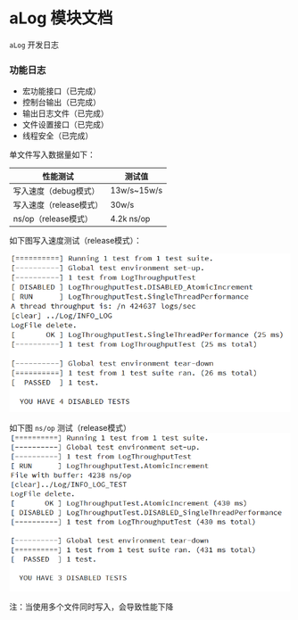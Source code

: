 # aLog 模块文档

`aLog` 开发日志

### 功能日志

- 宏功能接口（已完成）
- 控制台输出（已完成）
- 输出日志文件（已完成）
- 文件设置接口（已完成）
- 线程安全（已完成）


单文件写入数据量如下：

 性能测试 | 测试值 |
| ----------- | ----------- |
| 写入速度（debug模式） | 13w/s~15w/s |
| 写入速度（release模式）| 30w/s |
| ns/op（release模式）| 4.2k ns/op |

如下图写入速度测试（release模式）：

![图片 speed ](../img/test-Release.png)

如下图 `ns/op` 测试（release模式）
![图片 ns/op](../img/test-Release-ns_op.png)

注：当使用多个文件同时写入，会导致性能下降
